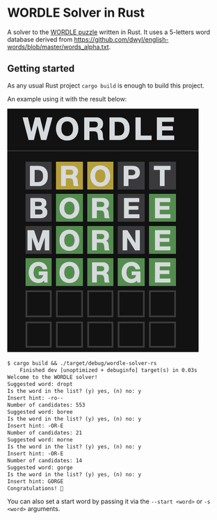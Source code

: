 # WORDLE Solver in Rust

A solver to the [WORDLE puzzle](https://www.powerlanguage.co.uk/wordle/) written in Rust.
It uses a 5-letters word database derived from https://github.com/dwyl/english-words/blob/master/words_alpha.txt.

## Getting started

As any usual Rust project `cargo build` is enough to build this project.

An example using it with the result below:

![Example](example.png)

```
$ cargo build && ./target/debug/wordle-solver-rs
    Finished dev [unoptimized + debuginfo] target(s) in 0.03s
Welcome to the WORDLE solver!
Suggested word: dropt
Is the word in the list? (y) yes, (n) no: y
Insert hint: -ro--
Number of candidates: 553
Suggested word: boree
Is the word in the list? (y) yes, (n) no: y
Insert hint: -OR-E
Number of candidates: 21
Suggested word: morne
Is the word in the list? (y) yes, (n) no: y
Insert hint: -OR-E
Number of candidates: 14
Suggested word: gorge
Is the word in the list? (y) yes, (n) no: y
Insert hint: GORGE
Congratulations! 🎉
```

You can also set a start word by passing it via the `--start <word>` or `-s <word>` arguments.
